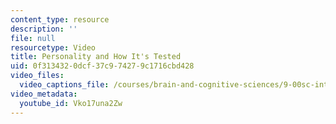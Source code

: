```yaml
---
content_type: resource
description: ''
file: null
resourcetype: Video
title: Personality and How It's Tested
uid: 0f313432-0dcf-37c9-7427-9c1716cbd428
video_files:
  video_captions_file: /courses/brain-and-cognitive-sciences/9-00sc-introduction-to-psychology-fall-2011/personality/personality-and-how-its-tested/Vko17una2Zw.vtt
video_metadata:
  youtube_id: Vko17una2Zw
---
```

